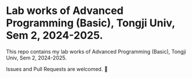 # Lab works of Advanced Programming (Basic), Tongji Univ, Sem 2, 2024-2025.

This repo contains my lab works of Advanced Programming (Basic), Tongji Univ, Sem 2, 2024-2025.

Issues and Pull Requests are welcomed. 🎉